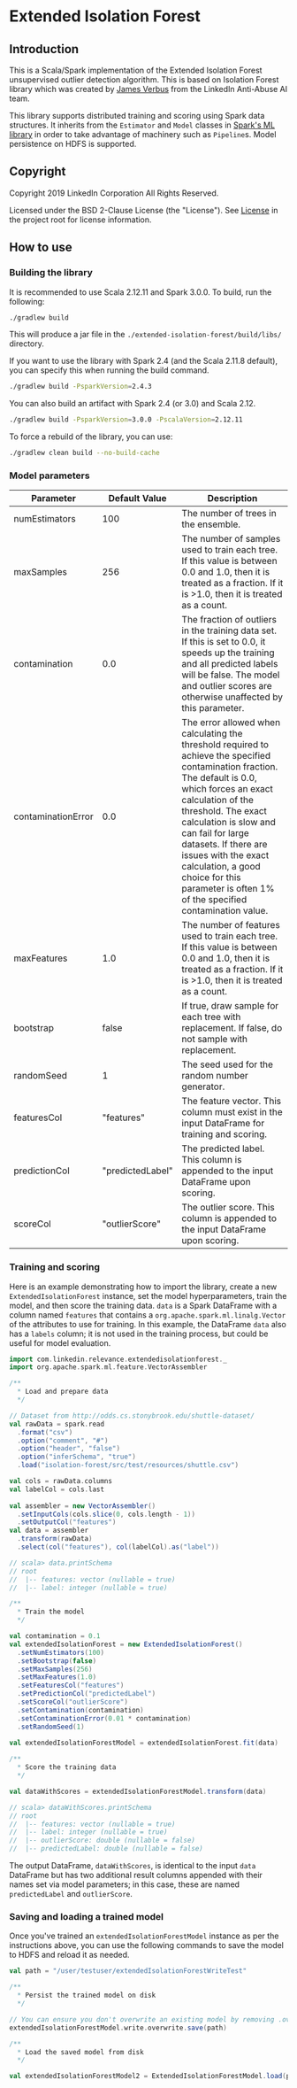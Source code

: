 # Extended Isolation Forest
<!-- [![Build Status](https://github.com/linkedin/isolation-forest/actions/workflows/ci.yml/badge.svg?branch=master&event=push)](https://github.com/linkedin/isolation-forest/actions/workflows/ci.yml?query=branch%3Amaster+event%3Apush)
[![Release](https://img.shields.io/github/v/release/linkedin/isolation-forest)](https://github.com/linkedin/isolation-forest/releases/)
[![License](https://img.shields.io/badge/License-BSD%202--Clause-orange.svg)](LICENSE)

We have moved from Bintray to [Maven Central](https://repo.maven.apache.org/maven2/com/linkedin/isolation-forest/).

As of version [2.0.0](https://github.com/linkedin/isolation-forest/releases/tag/v2.0.0), we are only publishing
artifacts to Maven Central instead than Bintray. Bintray is
[approaching its end of life](https://jfrog.com/blog/into-the-sunset-bintray-jcenter-gocenter-and-chartcenter/). -->

## Introduction

This is a Scala/Spark implementation of the Extended Isolation Forest unsupervised outlier detection
algorithm. This is based on Isolation Forest library which was created by [James Verbus](https://www.linkedin.com/in/jamesverbus/) from
the LinkedIn Anti-Abuse AI team.

This library supports distributed training and scoring using Spark data structures. It inherits from
the `Estimator` and `Model` classes in [Spark's ML library](https://spark.apache.org/docs/2.3.0/ml-guide.html)
in order to take advantage of machinery such as `Pipeline`s. Model persistence on HDFS is
supported.

## Copyright

Copyright 2019 LinkedIn Corporation
All Rights Reserved.

Licensed under the BSD 2-Clause License (the "License").
See [License](LICENSE) in the project root for license information.

## How to use

### Building the library

It is recommended to use Scala 2.12.11 and Spark 3.0.0. To build, run the following:

```bash
./gradlew build
```
This will produce a jar file in the `./extended-isolation-forest/build/libs/` directory.

If you want to use the library with Spark 2.4 (and the Scala 2.11.8 default), you can specify this when running the
build command.

```bash
./gradlew build -PsparkVersion=2.4.3
```

You can also build an artifact with Spark 2.4 (or 3.0) and Scala 2.12.

```bash
./gradlew build -PsparkVersion=3.0.0 -PscalaVersion=2.12.11
```

To force a rebuild of the library, you can use:
```bash
./gradlew clean build --no-build-cache
```

<!-- ### Add an isolation-forest dependency to your project

Please check [Maven Central](https://repo.maven.apache.org/maven2/com/linkedin/isolation-forest/) for the latest
artifact versions.

#### Gradle example

The artifacts are available in Maven Central, so you can specify the Maven Central repository in the top-level
`build.gradle` file.

```
repositories {
    mavenCentral()
}
```

Add the isolation-forest dependency to the module-level `build.gradle` file. Here are some examples for multiple recent
Spark/Scala version combinations.

```
dependencies {
    compile 'com.linkedin.isolation-forest:isolation-forest_2.3.0_2.11:2.0.4'
}
```
```
dependencies {
    compile 'com.linkedin.isolation-forest:isolation-forest_2.4.3_2.11:2.0.4'
}
```
```
dependencies {
    compile 'com.linkedin.isolation-forest:isolation-forest_2.4.3_2.12:2.0.4'
}
```
```
dependencies {
    compile 'com.linkedin.isolation-forest:isolation-forest_3.0.0_2.12:2.0.4'
}
```

#### Maven example

If you are using the Maven Central repository, declare the isolation-forest dependency in your project's `pom.xml` file.
Here are some examples for multiple recent Spark/Scala version combinations.

```
<dependency>
  <groupId>com.linkedin.isolation-forest</groupId>
  <artifactId>isolation-forest_2.3.0_2.11</artifactId>
  <version>2.0.4</version>
</dependency>
```
```
<dependency>
  <groupId>com.linkedin.isolation-forest</groupId>
  <artifactId>isolation-forest_2.4.3_2.11</artifactId>
  <version>2.0.4</version>
</dependency>
```
```
<dependency>
  <groupId>com.linkedin.isolation-forest</groupId>
  <artifactId>isolation-forest_2.4.3_2.12</artifactId>
  <version>2.0.4</version>
</dependency>
```
```
<dependency>
  <groupId>com.linkedin.isolation-forest</groupId>
  <artifactId>isolation-forest_3.0.0_2.12</artifactId>
  <version>2.0.4</version>
</dependency>
``` -->

### Model parameters

| Parameter          | Default Value    | Description                                                                                                                                                                                                                                                                                                                                                                          |
|--------------------|------------------|--------------------------------------------------------------------------------------------------------------------------------------------------------------------------------------------------------------------------------------------------------------------------------------------------------------------------------------------------------------------------------------|
| numEstimators      | 100              | The number of trees in the ensemble.                                                                                                                                                                                                                                                                                                                                                 |
| maxSamples         | 256              | The number of samples used to train each tree. If this value is between 0.0 and 1.0, then it is treated as a fraction. If it is >1.0, then it is treated as a count.                                                                                                                                                                                                                 |
| contamination      | 0.0              | The fraction of outliers in the training data set. If this is set to 0.0, it speeds up the training and all predicted labels will be false. The model and outlier scores are otherwise unaffected by this parameter.                                                                                                                                                                 |
| contaminationError | 0.0              | The error allowed when calculating the threshold required to achieve the specified contamination fraction. The default is 0.0, which forces an exact calculation of the threshold. The exact calculation is slow and can fail for large datasets. If there are issues with the exact calculation, a good choice for this parameter is often 1% of the specified contamination value. |
| maxFeatures        | 1.0              | The number of features used to train each tree. If this value is between 0.0 and 1.0, then it is treated as a fraction. If it is >1.0, then it is treated as a count.                                                                                                                                                                                                                |
| bootstrap          | false            | If true, draw sample for each tree with replacement. If false, do not sample with replacement.                                                                                                                                                                                                                                                                                       |
| randomSeed         | 1                | The seed used for the random number generator.                                                                                                                                                                                                                                                                                                                                       |
| featuresCol        | "features"       | The feature vector. This column must exist in the input DataFrame for training and scoring.                                                                                                                                                                                                                                                                                          |
| predictionCol      | "predictedLabel" | The predicted label. This column is appended to the input DataFrame upon scoring.                                                                                                                                                                                                                                                                                                    |
| scoreCol           | "outlierScore"   | The outlier score. This column is appended to the input DataFrame upon scoring.                                                                                                                                                                                                                                                                                                      |

### Training and scoring

Here is an example demonstrating how to import the library, create a new `ExtendedIsolationForest`
instance, set the model hyperparameters, train the model, and then score the training data. `data`
is a Spark DataFrame with a column named `features` that contains a
`org.apache.spark.ml.linalg.Vector` of the attributes to use for training. In this example, the
DataFrame `data` also has a `labels` column; it is not used in the training process, but could
be useful for model evaluation.

```scala
import com.linkedin.relevance.extendedisolationforest._
import org.apache.spark.ml.feature.VectorAssembler

/**
  * Load and prepare data
  */

// Dataset from http://odds.cs.stonybrook.edu/shuttle-dataset/
val rawData = spark.read
  .format("csv")
  .option("comment", "#")
  .option("header", "false")
  .option("inferSchema", "true")
  .load("isolation-forest/src/test/resources/shuttle.csv")

val cols = rawData.columns
val labelCol = cols.last
 
val assembler = new VectorAssembler()
  .setInputCols(cols.slice(0, cols.length - 1))
  .setOutputCol("features")
val data = assembler
  .transform(rawData)
  .select(col("features"), col(labelCol).as("label"))

// scala> data.printSchema
// root
//  |-- features: vector (nullable = true)
//  |-- label: integer (nullable = true)

/**
  * Train the model
  */

val contamination = 0.1
val extendedIsolationForest = new ExtendedIsolationForest()
  .setNumEstimators(100)
  .setBootstrap(false)
  .setMaxSamples(256)
  .setMaxFeatures(1.0)
  .setFeaturesCol("features")
  .setPredictionCol("predictedLabel")
  .setScoreCol("outlierScore")
  .setContamination(contamination)
  .setContaminationError(0.01 * contamination)
  .setRandomSeed(1)

val extendedIsolationForestModel = extendedIsolationForest.fit(data)
 
/**
  * Score the training data
  */

val dataWithScores = extendedIsolationForestModel.transform(data)

// scala> dataWithScores.printSchema
// root
//  |-- features: vector (nullable = true)
//  |-- label: integer (nullable = true)
//  |-- outlierScore: double (nullable = false)
//  |-- predictedLabel: double (nullable = false)
```

The output DataFrame, `dataWithScores`, is identical to the input `data` DataFrame but has two
additional result columns appended with their names set via model parameters; in this case, these
are named `predictedLabel` and `outlierScore`.

### Saving and loading a trained model

Once you've trained an `extendedIsolationForestModel` instance as per the instructions above, you can use the
following commands to save the model to HDFS and reload it as needed.

```scala
val path = "/user/testuser/extendedIsolationForestWriteTest"

/**
  * Persist the trained model on disk
  */

// You can ensure you don't overwrite an existing model by removing .overwrite from this command
extendedIsolationForestModel.write.overwrite.save(path)

/**
  * Load the saved model from disk
  */

val extendedIsolationForestModel2 = ExtendedIsolationForestModel.load(path)
```

<!-- ## Validation

The original 2008 "Isolation forest" paper by Liu et al. published the AUROC results obtained by
applying the algorithm to 12 benchmark outlier detection datasets. We applied our implementation of
the isolation forest algorithm to the same 12 datasets using the same model parameter values used in
the original paper. We used 10 trials per dataset each with a unique random seed and averaged the
result. The quoted uncertainty is the one-sigma error on the mean.

| Dataset                                                                            | Expected mean AUROC (from Liu et al.) | Observed mean AUROC (from this implementation) |
|------------------------------------------------------------------------------------|---------------------------------------|------------------------------------------------|
| [Http (KDDCUP99)](http://odds.cs.stonybrook.edu/http-kddcup99-dataset/)            | 1.00                                  | 0.99973 &plusmn; 0.00007                       |
| [ForestCover](http://odds.cs.stonybrook.edu/forestcovercovertype-dataset/)         | 0.88                                  | 0.903 &plusmn; 0.005                           |
| [Mulcross](https://www.openml.org/d/40897)                                         | 0.97                                  | 0.9926 &plusmn; 0.0006                         |
| [Smtp (KDDCUP99)](http://odds.cs.stonybrook.edu/smtp-kddcup99-dataset/)            | 0.88                                  | 0.907 &plusmn; 0.001                           |
| [Shuttle](http://odds.cs.stonybrook.edu/shuttle-dataset/)                          | 1.00                                  | 0.9974 &plusmn; 0.0014                         |
| [Mammography](http://odds.cs.stonybrook.edu/mammography-dataset/)                  | 0.86                                  | 0.8636 &plusmn; 0.0015                         |
| [Annthyroid](http://odds.cs.stonybrook.edu/annthyroid-dataset/)                    | 0.82                                  | 0.815 &plusmn; 0.006                           |
| [Satellite](http://odds.cs.stonybrook.edu/satellite-dataset/)                      | 0.71                                  | 0.709 &plusmn; 0.004                           |
| [Pima](http://odds.cs.stonybrook.edu/pima-indians-diabetes-dataset/)               | 0.67                                  | 0.651 &plusmn; 0.003                           |
| [Breastw](http://odds.cs.stonybrook.edu/breast-cancer-wisconsin-original-dataset/) | 0.99                                  | 0.9862 &plusmn; 0.0003                         |
| [Arrhythmia](http://odds.cs.stonybrook.edu/arrhythmia-dataset/)                    | 0.80                                  | 0.804 &plusmn; 0.002                           |
| [Ionosphere](http://odds.cs.stonybrook.edu/ionosphere-dataset/)                    | 0.85                                  | 0.8481 &plusmn; 0.0002                         |

Our implementation provides AUROC values that are in very good agreement the results in the original
Liu et al. publication. There are a few very small discrepancies that are likely due the limited
precision of the AUROC values reported in Liu et al. -->

<!-- ## Contributions

If you would like to contribute to this project, please review the instructions [here](CONTRIBUTING.md).

## References

* F. T. Liu, K. M. Ting, and Z.-H. Zhou, “Isolation forest,” in 2008 Eighth IEEE International Conference on Data Mining, 2008, pp. 413–422.
* F. T. Liu, K. M. Ting, and Z.-H. Zhou, “Isolation-based anomaly detection,” ACM Transactions on Knowledge Discovery from Data (TKDD), vol. 6, no. 1, p. 3, 2012.
* Shebuti Rayana (2016).  ODDS Library [http://odds.cs.stonybrook.edu]. Stony Brook, NY: Stony Brook University, Department of Computer Science. -->
